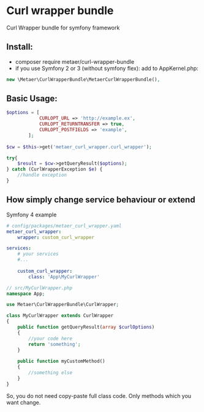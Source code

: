 Curl wrapper bundle
===
Curl Wrapper bundle for symfony framework

Install:
---
* composer require metaer/curl-wrapper-bundle
* if you use Symfony 2 or 3 (without symfony flex): add to AppKernel.php:
``` php 
new \Metaer\CurlWrapperBundle\MetaerCurlWrapperBundle(),
```


Basic Usage:
---
``` php
$options = [
            CURLOPT_URL => 'http://example.ex',
            CURLOPT_RETURNTRANSFER => true,
            CURLOPT_POSTFIELDS => 'example',
        ];
        
$cw = $this->get('metaer_curl_wrapper.curl_wrapper');

try{
    $result = $cw->getQueryResult($options);
} catch (CurlWrapperException $e) {
    //handle exception
}
```

How simply change service behaviour or extend
---
Symfony 4 example
``` yaml
# config/packages/metaer_curl_wrapper.yaml
metaer_curl_wrapper:
    wrapper: custom_curl_wrapper
```
``` yaml
services:
    # your services
    #...
    
    custom_curl_wrapper:
        class: 'App\MyCurlWrapper'
```
``` php
// src/MyCurlWrapper.php
namespace App;

use Metaer\CurlWrapperBundle\CurlWrapper;

class MyCurlWrapper extends CurlWrapper
{
    public function getQueryResult(array $curlOptions)
    {
        //your code here
        return 'something';
    }
    
    public function myCustomMethod()
    {
        //something else
    }
}
```

So, you do not need copy-paste full class code. Only methods which you want change.